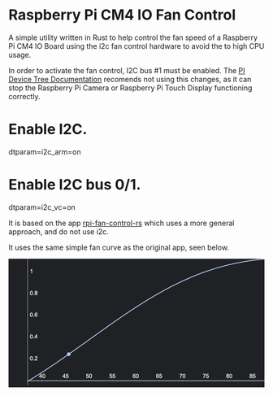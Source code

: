 # Raspberry Pi CM4 IO Fan Control

A simple utility written in Rust to help control the fan speed of a Raspberry Pi CM4 IO Board using the i2c
fan control hardware to avoid the to high CPU usage.

In order to activate the fan control, I2C bus #1 must be enabled. The [PI Device Tree Documentation](https://www.raspberrypi.com/documentation/computers/configuration.html#part3.3) recomends not using this changes, as it can 
stop the Raspberry Pi Camera or Raspberry Pi Touch Display functioning correctly. 

# Enable I2C.
dtparam=i2c_arm=on
# Enable I2C bus 0/1.
dtparam=i2c_vc=on

It is based on the app [rpi-fan-control-rs](https://github.com/mihirsamdarshi/rpi-fan-control-rs.git) which uses
a more general approach, and do not use i2c.

It uses the same simple fan curve as the original app, seen below.

![Graph of the fan curve](img/curve.png)
